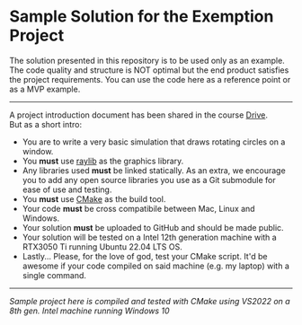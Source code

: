 # Sample Solution for the Exemption Project

The solution presented in this repository is to be used only as an example. The code quality and structure is NOT optimal but the 
end product satisfies the project requirements. You can use the code here as a reference point or as a MVP example.  

***

A project introduction document has been shared in the course [Drive](https://drive.google.com/drive/folders/1bkdGh66wUN9iAxy9qGR9SsCGe29M1SYV?usp=sharing).  
But as a short intro:  
* You are to write a very basic simulation that draws rotating circles on a window.
* You **must** use [raylib](https://drive.google.com/drive/folders/1bkdGh66wUN9iAxy9qGR9SsCGe29M1SYV?usp=sharing) as the graphics library.
* Any libraries used **must** be linked statically. As an extra, we encourage you to add any open source libraries you use as a Git submodule for ease of use and testing. 
* You **must** use [CMake](https://cmake.org/) as the build tool.
* Your code **must** be cross compatibile between Mac, Linux and Windows.
* Your solution **must** be uploaded to GitHub and should be made public.
* Your solution will be tested on a Intel 12th generation machine with a RTX3050 Ti running Ubuntu 22.04 LTS OS.
* Lastly... Please, for the love of god, test your CMake script. It'd be awesome if your code compiled on said machine (e.g. my laptop) with a single command.

***

*Sample project here is compiled and tested with CMake using VS2022 on a 8th gen. Intel machine running Windows 10*

